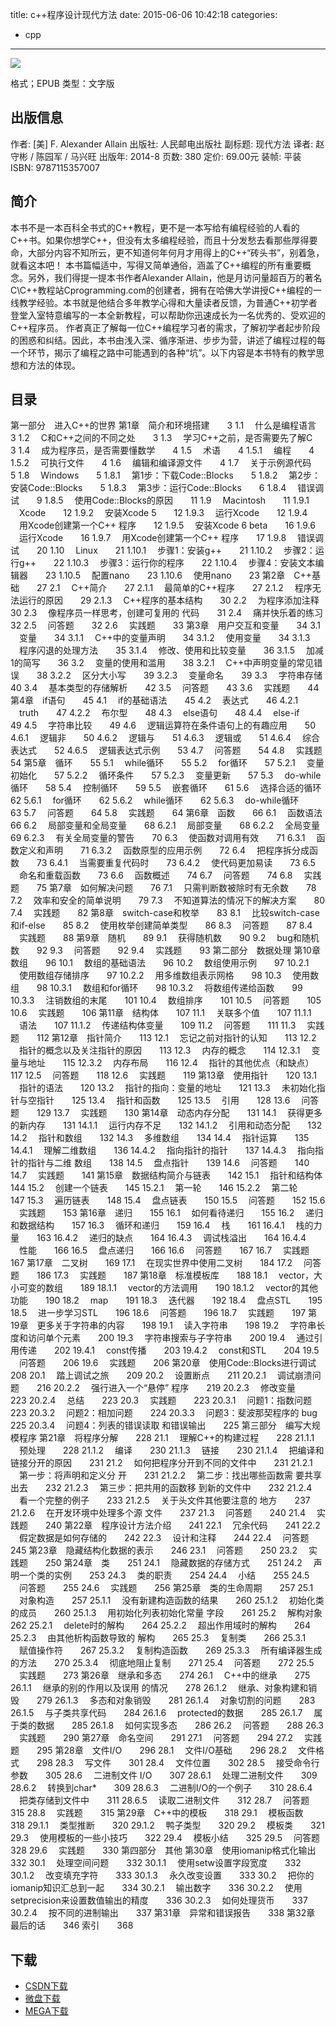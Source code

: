 title: c++程序设计现代方法
date: 2015-06-06 10:42:18
categories:
 - cpp
---

![](http://img4.douban.com/lpic/s27346216.jpg)

格式；EPUB
类型：文字版

<!--more-->

## 出版信息 ##

作者: [美] F. Alexander Allain 
出版社: 人民邮电出版社
副标题: 现代方法
译者: 赵守彬 / 陈园军 / 马兴旺 
出版年: 2014-8
页数: 380
定价: 69.00元
装帧: 平装
ISBN: 9787115357007

## 简介 ##

本书不是一本百科全书式的C++教程，更不是一本写给有编程经验的人看的C++书。如果你想学C++，但没有太多编程经验，而且十分发愁去看那些厚得要命，大部分内容不知所云，更不知道何年何月才用得上的C++“砖头书”，别着急，就看这本吧！
本书篇幅适中，写得又简单通俗，涵盖了C++编程的所有重要概念。另外，我们得提一提本书作者Alexander Allain，他是月访问量超百万的著名C\C++教程站Cprogramming.com的创建者，拥有在哈佛大学讲授C++编程的一线教学经验。本书就是他结合多年教学心得和大量读者反馈，为普通C++初学者登堂入室特意编写的一本全新教程，可以帮助你迅速成长为一名优秀的、受欢迎的C++程序员。
作者真正了解每一位C++编程学习者的需求，了解初学者起步阶段的困惑和纠结。因此，本书由浅入深、循序渐进、步步为营，讲述了编程过程的每一个环节，揭示了编程之路中可能遇到的各种“坑”。以下内容是本书特有的教学思想和方法的体现。

## 目录 ##

第一部分　进入C++的世界
第1章　简介和环境搭建　　3
1.1 　什么是编程语言　　3
1.2 　C和C++之间的不同之处　　3
1.3 　学习C++之前，是否需要先了解C　　3
1.4 　成为程序员，是否需要懂数学　　4
1.5 　术语　　4
1.5.1 　编程　　4
1.5.2 　可执行文件　　4
1.6 　编辑和编译源文件　　4
1.7 　关于示例源代码　　5
1.8 　Windows　　5
1.8.1 　第1步：下载Code::Blocks　　5
1.8.2 　第2步：安装Code::Blocks　　5
1.8.3 　第3步：运行Code::Blocks　　6
1.8.4 　错误调试　　9
1.8.5 　使用Code::Blocks的原因　　11
1.9 　Macintosh　　11
1.9.1 　Xcode　　12
1.9.2 　安装Xcode 5　　12
1.9.3 　运行Xcode　　12
1.9.4 　用Xcode创建第一个C++
程序　　12
1.9.5 　安装Xcode 6 beta　　16
1.9.6 　运行Xcode　　16
1.9.7 　用Xcode创建第一个C++
程序　　17
1.9.8 　错误调试　　20
1.10 　Linux　　21
1.10.1 　步骤1：安装g++　　21
1.10.2 　步骤2：运行g++　　22
1.10.3 　步骤3：运行你的程序　　22
1.10.4 　步骤4：安装文本编辑器　　23
1.10.5 　配置nano　　23
1.10.6 　使用nano　　23
第2章　C++基础　　27
2.1 　C++简介　　27
2.1.1 　最简单的C++程序　　27
2.1.2 　程序无法运行的原因　　29
2.1.3 　C++程序的基本结构　　30
2.2 　为程序添加注释　　30
2.3 　像程序员一样思考，创建可复用的
代码　　31
2.4 　痛并快乐着的练习　　32
2.5 　问答题　　32
2.6 　实践题　　33
第3章　用户交互和变量　　34
3.1 　变量　　34
3.1.1 　C++中的变量声明　　34
3.1.2 　使用变量　　34
3.1.3 　程序闪退的处理方法　　35
3.1.4 　修改、使用和比较变量　　36
3.1.5 　加减1的简写　　36
3.2 　变量的使用和滥用　　38
3.2.1 　C++中声明变量的常见错误　　38
3.2.2 　区分大小写　　39
3.2.3 　变量命名　　39
3.3 　字符串存储　　40
3.4 　基本类型的存储解析　　42
3.5 　问答题　　43
3.6 　实践题　　44
第4章　if语句　　45
4.1 　if的基础语法　　45
4.2 　表达式　　46
4.2.1 　truth　　47
4.2.2 　布尔型　　48
4.3 　else语句　　48
4.4 　else-if　　49
4.5 　字符串比较　　49
4.6 　逻辑运算符在条件语句上的有趣应用　　50
4.6.1 　逻辑非　　50
4.6.2 　逻辑与　　51
4.6.3 　逻辑或　　51
4.6.4 　综合表达式　　52
4.6.5 　逻辑表达式示例　　53
4.7 　问答题　　54
4.8 　实践题　　54
第5章　循环　　55
5.1 　while循环　　55
5.2 　for循环　　57
5.2.1 　变量初始化　　57
5.2.2 　循环条件　　57
5.2.3 　变量更新　　57
5.3 　do-while循环　　58
5.4 　控制循环　　59
5.5 　嵌套循环　　61
5.6 　选择合适的循环　　62
5.6.1 　for循环　　62
5.6.2 　while循环　　62
5.6.3 　do-while循环　　63
5.7 　问答题　　64
5.8 　实践题　　64
第6章　函数　　66
6.1 　函数语法　　66
6.2 　局部变量和全局变量　　68
6.2.1 　局部变量　　68
6.2.2 　全局变量　　69
6.2.3 　有关全局变量的警告　　70
6.3 　使函数对调用有效　　71
6.3.1 　函数定义和声明　　71
6.3.2 　函数原型的应用示例　　72
6.4 　把程序拆分成函数　　73
6.4.1 　当需要重复代码时　　73
6.4.2 　使代码更加易读　　73
6.5 　命名和重载函数　　73
6.6 　函数概述　　74
6.7 　问答题　　74
6.8 　实践题　　75
第7章　如何解决问题　　76
7.1 　只需判断数被除时有无余数　　78
7.2 　效率和安全的简单说明　　79
7.3 　不知道算法的情况下的解决方案　　80
7.4 　实践题　　82
第8章　switch-case和枚举　　83
8.1 　比较switch-case和if-else　　85
8.2 　使用枚举创建简单类型　　86
8.3 　问答题　　87
8.4 　实践题　　88
第9章　随机　　89
9.1 　获得随机数　　90
9.2 　bug和随机数　　92
9.3 　问答题　　92
9.4 　实践题　　93
第二部分　数据处理
第10章　数组　　96
10.1 　数组的基础语法　　96
10.2 　数组使用示例　　97
10.2.1 　使用数组存储排序　　97
10.2.2 　用多维数组表示网格　　98
10.3 　使用数组　　98
10.3.1 　数组和for循环　　98
10.3.2 　将数组传递给函数　　99
10.3.3 　注销数组的末尾　　101
10.4 　数组排序　　101
10.5 　问答题　　105
10.6 　实践题　　106
第11章　结构体　　107
11.1 　关联多个值　　107
11.1.1 　语法　　107
11.1.2 　传递结构体变量　　109
11.2 　问答题　　111
11.3 　实践题　　112
第12章　指针简介　　113
12.1 　忘记之前对指针的认知　　113
12.2 　指针的概念以及关注指针的原因　　113
12.3 　内存的概念　　114
12.3.1 　变量与地址　　115
12.3.2 　内存布局　　116
12.4 　指针的其他优点（和缺点）　　117
12.5 　问答题　　118
12.6 　实践题　　119
第13章　使用指针　　120
13.1 　指针的语法　　120
13.2 　指针的指向：变量的地址　　121
13.3 　未初始化指针与空指针　　125
13.4 　指针和函数　　125
13.5 　引用　　128
13.6 　问答题　　129
13.7 　实践题　　130
第14章　动态内存分配　　131
14.1 　获得更多的新内存　　131
14.1.1 　运行内存不足　　132
14.1.2 　引用和动态分配　　132
14.2 　指针和数组　　132
14.3 　多维数组　　134
14.4 　指针运算　　135
14.4.1 　理解二维数组　　136
14.4.2 　指向指针的指针　　137
14.4.3 　指向指针的指针与二维
数组　　138
14.5 　盘点指针　　139
14.6 　问答题　　140
14.7 　实践题　　141
第15章　数据结构简介与链表　　142
15.1 　指针和结构体　　144
15.2 　创建一个链表　　145
15.2.1 　第一轮　　146
15.2.2 　第二轮　　147
15.3 　遍历链表　　148
15.4 　盘点链表　　150
15.5 　问答题　　152
15.6 　实践题　　153
第16章　递归　　155
16.1 　如何看待递归　　155
16.2 　递归和数据结构　　157
16.3 　循环和递归　　159
16.4 　栈　　161
16.4.1 　栈的力量　　163
16.4.2 　递归的缺点　　164
16.4.3 　调试栈溢出　　164
16.4.4 　性能　　166
16.5 　盘点递归　　166
16.6 　问答题　　167
16.7 　实践题　　167
第17章　二叉树　　169
17.1 　在现实世界中使用二叉树　　184
17.2 　问答题　　186
17.3 　实践题　　187
第18章　标准模板库　　188
18.1 　vector，大小可变的数组　　189
18.1.1 　vector的方法调用　　190
18.1.2 　vector的其他功能　　190
18.2 　map　　191
18.3 　迭代器　　192
18.4 　盘点STL　　195
18.5 　进一步学习STL　　196
18.6 　问答题　　196
18.7 　实践题　　197
第19章　更多关于字符串的内容　　198
19.1 　读入字符串　　198
19.2 　字符串长度和访问单个元素　　200
19.3 　字符串搜索与子字符串　　200
19.4 　通过引用传递　　202
19.4.1 　const传播　　203
19.4.2 　const和STL　　204
19.5 　问答题　　206
19.6 　实践题　　206
第20章　使用Code::Blocks进行调试　　208
20.1 　踏上调试之旅　　209
20.2 　设置断点　　211
20.2.1 　调试崩溃问题　　216
20.2.2 　强行进入一个“悬停”
程序　　219
20.2.3 　修改变量　　223
20.2.4 　总结　　223
20.3 　实践题　　223
20.3.1 　问题1：指数问题　　223
20.3.2 　问题2：相加问题　　224
20.3.3 　问题3：斐波那契程序的
bug　　225
20.3.4 　问题4：列表的错误读取
和错误输出　　225
第三部分　编写大规模程序
第21章　将程序分解　　228
21.1 　理解C++的构建过程　　228
21.1.1 　预处理　　228
21.1.2 　编译　　230
21.1.3 　链接　　230
21.1.4 　把编译和链接分开的原因　　231
21.2 　如何把程序分开到不同的文件中　　231
21.2.1 　第一步：将声明和定义分
开　　231
21.2.2 　第二步：找出哪些函数需
要共享出去　　232
21.2.3 　第三步：把共用的函数移
到新的文件中　　232
21.2.4 　看一个完整的例子　　233
21.2.5 　关于头文件其他要注意的
地方　　237
21.2.6 　在开发环境中处理多个源
文件　　237
21.3 　问答题　　240
21.4 　实践题　　240
第22章　程序设计方法介绍　　241
22.1 　冗余代码　　241
22.2 　假定数据是如何存储的　　242
22.3 　设计和注释　　244
22.4 　问答题　　245
第23章　隐藏结构化数据的表示　　246
23.1 　问答题　　250
23.2 　实践题　　250
第24章　类　　251
24.1 　隐藏数据的存储方式　　251
24.2 　声明一个类的实例　　253
24.3 　类的职责　　254
24.4 　小结　　255
24.5 　问答题　　255
24.6 　实践题　　256
第25章　类的生命周期　　257
25.1 　对象构造　　257
25.1.1 　没有新建构造函数的结果　　260
25.1.2 　初始化类的成员　　260
25.1.3 　用初始化列表初始化常量
字段　　261
25.2 　解构对象　　262
25.2.1 　delete时的解构　　264
25.2.2 　超出作用域时的解构　　264
25.2.3 　由其他析构函数导致的
解构　　265
25.3 　复制类　　266
25.3.1 　赋值操作符　　267
25.3.2 　复制构造函数　　269
25.3.3 　所有编译器生成的方法　　270
25.3.4 　彻底地阻止复制　　271
25.4 　问答题　　272
25.5 　实践题　　273
第26章　继承和多态　　274
26.1 　C++中的继承　　275
26.1.1 　继承的别的作用以及误用
的情况　　278
26.1.2 　继承、对象构建和销毁　　279
26.1.3 　多态和对象销毁　　281
26.1.4 　对象切割的问题　　283
26.1.5 　与子类共享代码　　284
26.1.6 　protected的数据　　285
26.1.7 　属于类的数据　　285
26.1.8 　如何实现多态　　286
26.2 　问答题　　288
26.3 　实践题　　290
第27章　命名空间　　291
27.1 　问答题　　294
27.2 　实践题　　295
第28章　文件I/O　　296
28.1 　文件I/O基础　　296
28.2 　文件格式　　298
28.3 　写文件　　301
28.4 　文件位置　　302
28.5 　接受命令行参数　　305
28.6 　二进制文件 I/O　　307
28.6.1 　处理二进制文件　　309
28.6.2 　转换到char*　　309
28.6.3 　二进制I/O的一个例子　　310
28.6.4 　把类存储到文件中　　311
28.6.5 　读取二进制文件　　312
28.7 　问答题　　315
28.8 　实践题　　315
第29章　C++中的模板　　318
29.1 　模板函数　　318
29.1.1 　类型推断　　320
29.1.2 　鸭子类型　　320
29.2 　模板类　　321
29.3 　使用模板的一些小技巧　　322
29.4 　模板小结　　325
29.5 　问答题　　328
29.6 　实践题　　330
第四部分　其他
第30章　使用iomanip格式化输出　　332
30.1 　处理空间问题　　332
30.1.1 　使用setw设置字段宽度　　332
30.1.2 　改变填充字符　　333
30.1.3 　永久改变设置　　333
30.2 　把你的iomanip知识汇总到一起　　334
30.2.1 　输出数字　　336
30.2.2 　使用setprecision来设置数值输出的精度　　336
30.2.3 　如何处理货币　　337
30.2.4 　按不同的进制输出　　337
第31章　异常和错误报告　　338
第32章　最后的话　　346
索引　　368

## 下载 ##

+ [CSDN下载](http://download.csdn.net/detail/wizardforcel/8453057)
+ [微盘下载](http://vdisk.weibo.com/s/aADaW4YROSoJw)
+ [MEGA下载](https://mega.co.nz/#!XcskFYCD!bXFvbpAQk8e9fhnvU6UmarwZQxD5nPoXpldT36TD_fM)